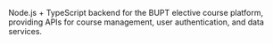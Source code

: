 Node.js + TypeScript backend for the BUPT elective course platform, providing APIs for course management, user authentication, and data services.